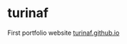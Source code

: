 # turinaf
 First portfolio website
 <a href="https://turinaf.github.io/turinaf/" target="_blank"> turinaf.github.io </a>



